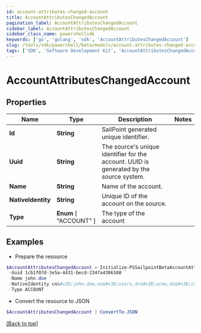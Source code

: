 ```yaml
---
id: account-attributes-changed-account
title: AccountAttributesChangedAccount
pagination_label: AccountAttributesChangedAccount
sidebar_label: AccountAttributesChangedAccount
sidebar_class_name: powershellsdk
keywords: ['go', 'golang', 'sdk', 'AccountAttributesChangedAccount'] 
slug: /tools/sdk/powershell/beta/models/account-attributes-changed-account
tags: ['SDK', 'Software Development Kit', 'AccountAttributesChangedAccount']
---
```



# AccountAttributesChangedAccount

## Properties

Name | Type | Description | Notes
------------ | ------------- | ------------- | -------------
**Id** |  **String** | SailPoint generated unique identifier. | 
**Uuid** |  **String** | The source&#39;s unique identifier for the account. UUID is generated by the source system. | 
**Name** |  **String** | Name of the account. | 
**NativeIdentity** |  **String** | Unique ID of the account on the source. | 
**Type** |   **Enum** [  "ACCOUNT" ] | The type of the account | 

## Examples

- Prepare the resource
```powershell
$AccountAttributesChangedAccount = Initialize-PSSailpointBetaAccountAttributesChangedAccount  -Id 52170a74-ca89-11ea-87d0-0242ac130003 `
 -Uuid 1cb1f07d-3e5a-4431-becd-234fa4306108 `
 -Name john.doe `
 -NativeIdentity cn&#x3D;john.doe,ou&#x3D;users,dc&#x3D;acme,dc&#x3D;com `
 -Type ACCOUNT
```

- Convert the resource to JSON
```powershell
$AccountAttributesChangedAccount | ConvertTo-JSON
```


[[Back to top]](#) 

